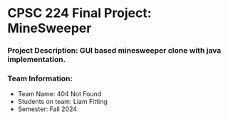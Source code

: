 # CPSC 224 Final Project: MineSweeper

### Project Description: GUI based minesweeper clone with java implementation.


### Team Information:

- Team Name: 404 Not Found
- Students on team: Liam Fitting
- Semester: Fall 2024



